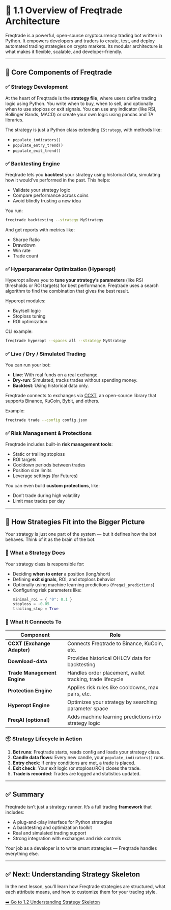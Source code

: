 # 🔧 1.1 Overview of Freqtrade Architecture

Freqtrade is a powerful, open-source cryptocurrency trading bot written in Python. It empowers developers and traders to create, test, and deploy automated trading strategies on crypto markets. Its modular architecture is what makes it flexible, scalable, and developer-friendly.

---

## 📐 Core Components of Freqtrade

### ✅ Strategy Development
At the heart of Freqtrade is the **strategy file**, where users define trading logic using Python. You write when to buy, when to sell, and optionally when to use stoploss or exit signals. You can use any indicator (like RSI, Bollinger Bands, MACD) or create your own logic using pandas and TA libraries.

The strategy is just a Python class extending `IStrategy`, with methods like:
- `populate_indicators()`
- `populate_entry_trend()`
- `populate_exit_trend()`

### ✅ Backtesting Engine
Freqtrade lets you **backtest** your strategy using historical data, simulating how it would’ve performed in the past. This helps:
- Validate your strategy logic
- Compare performance across coins
- Avoid blindly trusting a new idea

You run:
```bash
freqtrade backtesting --strategy MyStrategy
```

And get reports with metrics like:
- Sharpe Ratio
- Drawdown
- Win rate
- Trade count

### ✅ Hyperparameter Optimization (Hyperopt)
Hyperopt allows you to **tune your strategy’s parameters** (like RSI thresholds or ROI targets) for best performance. Freqtrade uses a search algorithm to find the combination that gives the best result.

Hyperopt modules:
- Buy/sell logic
- Stoploss tuning
- ROI optimization

CLI example:
```bash
freqtrade hyperopt --spaces all --strategy MyStrategy
```

### ✅ Live / Dry / Simulated Trading
You can run your bot:
- **Live**: With real funds on a real exchange.
- **Dry-run**: Simulated, tracks trades without spending money.
- **Backtest**: Using historical data only.

Freqtrade connects to exchanges via [CCXT](https://github.com/ccxt/ccxt), an open-source library that supports Binance, KuCoin, Bybit, and others.

Example:
```bash
freqtrade trade --config config.json
```

### ✅ Risk Management & Protections
Freqtrade includes built-in **risk management tools**:
- Static or trailing stoploss
- ROI targets
- Cooldown periods between trades
- Position size limits
- Leverage settings (for Futures)

You can even build **custom protections**, like:
- Don’t trade during high volatility
- Limit max trades per day

---

## 🔗 How Strategies Fit into the Bigger Picture

Your strategy is just one part of the system — but it defines how the bot behaves. Think of it as the brain of the bot.

### 🧠 What a Strategy Does
Your strategy class is responsible for:
- Deciding **when to enter** a position (long/short)
- Defining **exit signals**, ROI, and stoploss behavior
- Optionally using machine learning predictions (`freqai_predictions`)
- Configuring risk parameters like:
  ```python
  minimal_roi = { "0": 0.1 }
  stoploss = -0.05
  trailing_stop = True
  ```

### 🔁 What It Connects To

| Component | Role |
|----------|------|
| **CCXT (Exchange Adapter)** | Connects Freqtrade to Binance, KuCoin, etc. |
| **Download-data** | Provides historical OHLCV data for backtesting |
| **Trade Management Engine** | Handles order placement, wallet tracking, trade lifecycle |
| **Protection Engine** | Applies risk rules like cooldowns, max pairs, etc. |
| **Hyperopt Engine** | Optimizes your strategy by searching parameter space |
| **FreqAI (optional)** | Adds machine learning predictions into strategy logic |

### 📦 Strategy Lifecycle in Action

1. **Bot runs**: Freqtrade starts, reads config and loads your strategy class.
2. **Candle data flows**: Every new candle, your `populate_indicators()` runs.
3. **Entry check**: If entry conditions are met, a trade is placed.
4. **Exit check**: Your exit logic (or stoploss/ROI) closes the trade.
5. **Trade is recorded**: Trades are logged and statistics updated.

---

## ✅ Summary

Freqtrade isn’t just a strategy runner. It’s a full trading **framework** that includes:
- A plug-and-play interface for Python strategies
- A backtesting and optimization toolkit
- Real and simulated trading support
- Strong integration with exchanges and risk controls

Your job as a developer is to write smart strategies — Freqtrade handles everything else.

---

## ✅ Next: Understanding Strategy Skeleton

In the next lesson, you'll learn how Freqtrade strategies are structured, what each attribute means, and how to customize them for your trading style.

[➡️ Go to 1.2 Understanding Strategy Skeleton](./1.2_strategy_skeleton.md)

